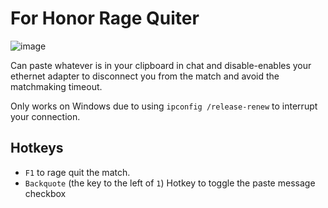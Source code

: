 # For Honor Rage Quiter
![image](https://github.com/user-attachments/assets/a20b1225-2c1a-458d-86f2-bf3873dc3bdb)

Can paste whatever is in your clipboard in chat and disable-enables your ethernet adapter to disconnect you from the match and avoid the matchmaking timeout.

Only works on Windows due to using `ipconfig /release-renew` to interrupt your connection.

## Hotkeys
- `F1` to rage quit the match.
- `Backquote` (the key to the left of `1`) Hotkey to toggle the paste message checkbox
